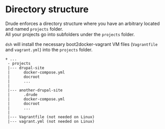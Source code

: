 # Directory structure

Drude enforces a directory structure where you have an arbitrary located and named `projects` folder.  
All your projects go into subfolders under the `projects` folder.  

`dsh` will install the necessary boot2docker-vagrant VM files (`Vagrantfile` and `vagrant.yml`) into the `projects` folder.

```
+ ...
 - projects
 |--- drupal-site
 |      docker-compose.yml
 |      docroot
 |      ...
 | 
 |--- another-drupal-site
 |      .drude
 |      docker-compose.yml
 |      docroot
 |      ...
 | 
 |--- Vagrantfile (not needed on Linux)
 |--- vagrant.yml (not needed on Linux)
```
